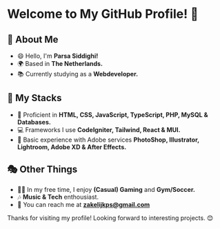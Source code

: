 # Welcome to My GitHub Profile! 👋

## 👤 About Me
- 😄 Hello, I'm **Parsa Siddighi!**
- 🌍 Based in **The Netherlands.**
- 📚 Currently studying as a **Webdeveloper.**

## 🎁 My Stacks
- 🚀 Proficient in **HTML, CSS, JavaScript, TypeScript, PHP, MySQL & Databases.**
- 💻 Frameworks I use **CodeIgniter, Tailwind, React & MUI.**
- 🎨 Basic experience with Adobe services **PhotoShop, Illustrator, Lightroom, Adobe XD & After Effects.**

## 🎭 Other Things
- 🏋️‍♂️ In my free time, I enjoy **(Casual) Gaming** and **Gym/Soccer.**
- 🎶 **Music & Tech** enthousiast.
- 📨 You can reach me at **zakelijkps@gmail.com**

Thanks for visiting my profile! Looking forward to interesting projects. 😊

